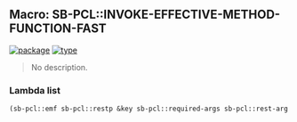 ## Macro: SB-PCL::INVOKE-EFFECTIVE-METHOD-FUNCTION-FAST
[![package](https://img.shields.io/badge/Package-SB--PCL-5f9ea0.svg?style=social&colorA=999999)](../) [![type](https://img.shields.io/badge/Type-Macro-5f9ea0.svg?style=social&colorA=999999)](../#macro) 

> No description.

### Lambda list
```cl
(sb-pcl::emf sb-pcl::restp &key sb-pcl::required-args sb-pcl::rest-arg sb-pcl::more-arg)
```
